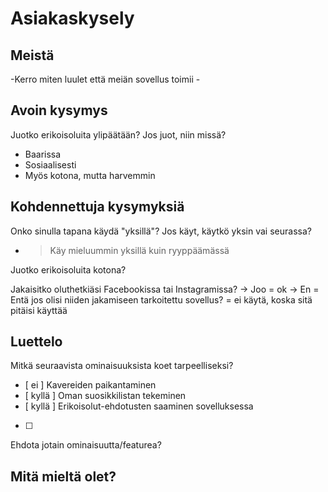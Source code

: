 ﻿# Asiakaskysely

## Meistä

-Kerro miten luulet että meiän sovellus toimii
	- 

## Avoin kysymys

Juotko erikoisoluita ylipäätään? Jos juot, niin missä?
- Baarissa
- Sosiaalisesti
- Myös kotona, mutta harvemmin

## Kohdennettuja kysymyksiä

Onko sinulla tapana käydä "yksillä"? Jos käyt, käytkö yksin vai seurassa?

- >Käy mieluummin yksillä kuin ryyppäämässä

Juotko erikoisoluita kotona?

Jakaisitko oluthetkiäsi Facebookissa tai Instagramissa?
-> Joo = ok
-> En = Entä jos olisi niiden jakamiseen tarkoitettu sovellus?
= ei käytä, koska sitä pitäisi käyttää

## Luettelo

Mitkä seuraavista ominaisuuksista koet tarpeelliseksi?

- [ ei ] Kavereiden paikantaminen
- [ kyllä ] Oman suosikkilistan tekeminen
- [ kyllä ] Erikoisolut-ehdotusten saaminen sovelluksessa
- [ ] 

Ehdota jotain ominaisuutta/featurea? 

<!-- Järjestele kysymykset siten, että ennen mielipiteiden ja muiden tunnepitoisten asioiden esittelyä käydään läpi faktat.
Neutraalit ja selkeät kymysykset!!
Älä ikinä kysy ”miksi” -->

## Mitä mieltä olet?
